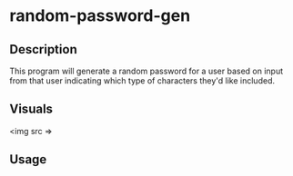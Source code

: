 # random-password-gen

## Description
This program will generate a random password for a user based on input from that user indicating which type of characters they'd like included.

## Visuals
<img src =>

## Usage

